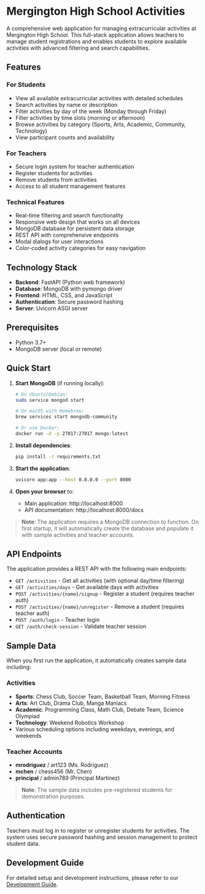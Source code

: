 # Mergington High School Activities

A comprehensive web application for managing extracurricular activities at Mergington High School. This full-stack application allows teachers to manage student registrations and enables students to explore available activities with advanced filtering and search capabilities.

## Features

### For Students
- View all available extracurricular activities with detailed schedules
- Search activities by name or description
- Filter activities by day of the week (Monday through Friday)
- Filter activities by time slots (morning or afternoon)
- Browse activities by category (Sports, Arts, Academic, Community, Technology)
- View participant counts and availability

### For Teachers
- Secure login system for teacher authentication
- Register students for activities
- Remove students from activities
- Access to all student management features

### Technical Features
- Real-time filtering and search functionality
- Responsive web design that works on all devices
- MongoDB database for persistent data storage
- REST API with comprehensive endpoints
- Modal dialogs for user interactions
- Color-coded activity categories for easy navigation

## Technology Stack

- **Backend**: FastAPI (Python web framework)
- **Database**: MongoDB with pymongo driver
- **Frontend**: HTML, CSS, and JavaScript
- **Authentication**: Secure password hashing
- **Server**: Uvicorn ASGI server

## Prerequisites

- Python 3.7+ 
- MongoDB server (local or remote)

## Quick Start

1. **Start MongoDB** (if running locally):
   ```bash
   # On Ubuntu/Debian:
   sudo service mongod start
   
   # On macOS with Homebrew:
   brew services start mongodb-community
   
   # Or use Docker:
   docker run -d -p 27017:27017 mongo:latest
   ```

2. **Install dependencies**:
   ```bash
   pip install -r requirements.txt
   ```

3. **Start the application**:
   ```bash
   uvicorn app:app --host 0.0.0.0 --port 8000
   ```

4. **Open your browser** to:
   - Main application: http://localhost:8000
   - API documentation: http://localhost:8000/docs

> **Note**: The application requires a MongoDB connection to function. On first startup, it will automatically create the database and populate it with sample activities and teacher accounts.

## API Endpoints

The application provides a REST API with the following main endpoints:

- `GET /activities` - Get all activities (with optional day/time filtering)
- `GET /activities/days` - Get available days with activities
- `POST /activities/{name}/signup` - Register a student (requires teacher auth)
- `POST /activities/{name}/unregister` - Remove a student (requires teacher auth)
- `POST /auth/login` - Teacher login
- `GET /auth/check-session` - Validate teacher session

## Sample Data

When you first run the application, it automatically creates sample data including:

### Activities
- **Sports**: Chess Club, Soccer Team, Basketball Team, Morning Fitness
- **Arts**: Art Club, Drama Club, Manga Maniacs  
- **Academic**: Programming Class, Math Club, Debate Team, Science Olympiad
- **Technology**: Weekend Robotics Workshop
- Various scheduling options including weekdays, evenings, and weekends

### Teacher Accounts
- **mrodriguez** / art123 (Ms. Rodriguez)
- **mchen** / chess456 (Mr. Chen)  
- **principal** / admin789 (Principal Martinez)

> **Note**: The sample data includes pre-registered students for demonstration purposes.

## Authentication

Teachers must log in to register or unregister students for activities. The system uses secure password hashing and session management to protect student data.

## Development Guide

For detailed setup and development instructions, please refer to our [Development Guide](../docs/how-to-develop.md).
